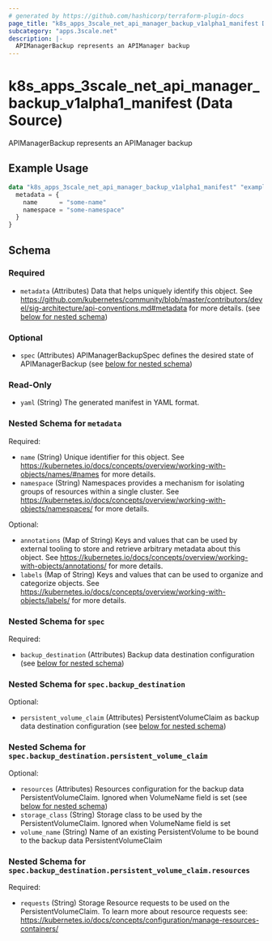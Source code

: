 ```yaml
---
# generated by https://github.com/hashicorp/terraform-plugin-docs
page_title: "k8s_apps_3scale_net_api_manager_backup_v1alpha1_manifest Data Source - terraform-provider-k8s"
subcategory: "apps.3scale.net"
description: |-
  APIManagerBackup represents an APIManager backup
---
```


# k8s_apps_3scale_net_api_manager_backup_v1alpha1_manifest (Data Source)

APIManagerBackup represents an APIManager backup

## Example Usage

```terraform
data "k8s_apps_3scale_net_api_manager_backup_v1alpha1_manifest" "example" {
  metadata = {
    name      = "some-name"
    namespace = "some-namespace"
  }
}
```

<!-- schema generated by tfplugindocs -->
## Schema

### Required

- `metadata` (Attributes) Data that helps uniquely identify this object. See https://github.com/kubernetes/community/blob/master/contributors/devel/sig-architecture/api-conventions.md#metadata for more details. (see [below for nested schema](#nestedatt--metadata))

### Optional

- `spec` (Attributes) APIManagerBackupSpec defines the desired state of APIManagerBackup (see [below for nested schema](#nestedatt--spec))

### Read-Only

- `yaml` (String) The generated manifest in YAML format.

<a id="nestedatt--metadata"></a>
### Nested Schema for `metadata`

Required:

- `name` (String) Unique identifier for this object. See https://kubernetes.io/docs/concepts/overview/working-with-objects/names/#names for more details.
- `namespace` (String) Namespaces provides a mechanism for isolating groups of resources within a single cluster. See https://kubernetes.io/docs/concepts/overview/working-with-objects/namespaces/ for more details.

Optional:

- `annotations` (Map of String) Keys and values that can be used by external tooling to store and retrieve arbitrary metadata about this object. See https://kubernetes.io/docs/concepts/overview/working-with-objects/annotations/ for more details.
- `labels` (Map of String) Keys and values that can be used to organize and categorize objects. See https://kubernetes.io/docs/concepts/overview/working-with-objects/labels/ for more details.


<a id="nestedatt--spec"></a>
### Nested Schema for `spec`

Required:

- `backup_destination` (Attributes) Backup data destination configuration (see [below for nested schema](#nestedatt--spec--backup_destination))

<a id="nestedatt--spec--backup_destination"></a>
### Nested Schema for `spec.backup_destination`

Optional:

- `persistent_volume_claim` (Attributes) PersistentVolumeClaim as backup data destination configuration (see [below for nested schema](#nestedatt--spec--backup_destination--persistent_volume_claim))

<a id="nestedatt--spec--backup_destination--persistent_volume_claim"></a>
### Nested Schema for `spec.backup_destination.persistent_volume_claim`

Optional:

- `resources` (Attributes) Resources configuration for the backup data PersistentVolumeClaim. Ignored when VolumeName field is set (see [below for nested schema](#nestedatt--spec--backup_destination--persistent_volume_claim--resources))
- `storage_class` (String) Storage class to be used by the PersistentVolumeClaim. Ignored when VolumeName field is set
- `volume_name` (String) Name of an existing PersistentVolume to be bound to the backup data PersistentVolumeClaim

<a id="nestedatt--spec--backup_destination--persistent_volume_claim--resources"></a>
### Nested Schema for `spec.backup_destination.persistent_volume_claim.resources`

Required:

- `requests` (String) Storage Resource requests to be used on the PersistentVolumeClaim. To learn more about resource requests see: https://kubernetes.io/docs/concepts/configuration/manage-resources-containers/
